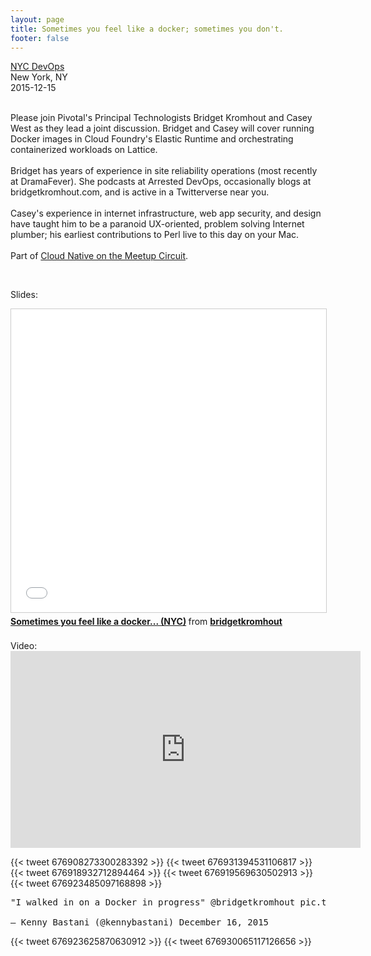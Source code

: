```yaml
---
layout: page
title: Sometimes you feel like a docker; sometimes you don't.
footer: false
---
```


<a href="http://www.meetup.com/nycdevops/events/226867146/">NYC DevOps</a><br>
New York, NY<br>
<span class="date-display-start">2015-12-15</span>
<br>
<br>

Please join Pivotal's Principal Technologists Bridget Kromhout and Casey West as they lead a joint discussion. Bridget and Casey will cover running Docker images in Cloud Foundry's Elastic Runtime and orchestrating containerized workloads on Lattice.
<br>
<br>
Bridget has years of experience in site reliability operations (most recently at DramaFever). She podcasts at Arrested DevOps, occasionally blogs at bridgetkromhout.com, and is active in a Twitterverse near you.
<br>
<br>
Casey's experience in internet infrastructure, web app security, and design have taught him to be a paranoid UX-oriented, problem solving Internet plumber; his earliest contributions to Perl live to this day on your Mac.
<br>
<br>
Part of <a href="https://blog.pivotal.io/pivotal-cloud-foundry/news/cloud-native-on-the-meetup-circuit">Cloud Native on the Meetup Circuit</a>.

<br>

Slides:
<br>
<iframe src="//www.slideshare.net/slideshow/embed_code/key/jMBd72p4esJS2K" width="595" height="485" frameborder="0" marginwidth="0" marginheight="0" scrolling="no" style="border:1px solid #CCC; border-width:1px; margin-bottom:5px; max-width: 100%;" allowfullscreen> </iframe> <div style="margin-bottom:5px"> <strong> <a href="//www.slideshare.net/bridgetkromhout/sometimes-you-feel-like-a-docker-nyc" title="Sometimes you feel like a docker... (NYC)" target="_blank">Sometimes you feel like a docker... (NYC)</a> </strong> from <strong><a href="//www.slideshare.net/bridgetkromhout" target="_blank">bridgetkromhout</a></strong> </div>
<br>
Video:
<br>
<iframe width="560" height="315" src="https://www.youtube.com/embed/U_7ILfXwpt4" frameborder="0" allowfullscreen></iframe>
<br>

{{< tweet 676908273300283392 >}}
{{< tweet 676931394531106817 >}}
{{< tweet 676918932712894464 >}}
{{< tweet 676919569630502913 >}}
{{< tweet 676923485097168898 >}}
<pre>
"I walked in on a Docker in progress" @bridgetkromhout pic.twitter.com/jUMGYkrwp2

— Kenny Bastani (@kennybastani) December 16, 2015
</pre>
{{< tweet 676923625870630912 >}}
{{< tweet 676930065117126656 >}}
